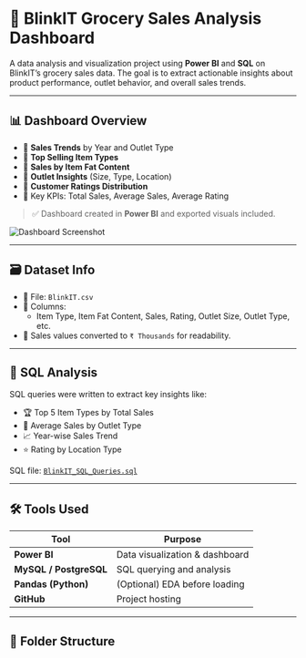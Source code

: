 # 🛒 BlinkIT Grocery Sales Analysis Dashboard

A data analysis and visualization project using **Power BI** and **SQL** on BlinkIT’s grocery sales data. The goal is to extract actionable insights about product performance, outlet behavior, and overall sales trends.

---

## 📊 Dashboard Overview

- 🔹 **Sales Trends** by Year and Outlet Type
- 🔹 **Top Selling Item Types**
- 🔹 **Sales by Item Fat Content**
- 🔹 **Outlet Insights** (Size, Type, Location)
- 🔹 **Customer Ratings Distribution**
- 🔹 Key KPIs: Total Sales, Average Sales, Average Rating

> ✅ Dashboard created in **Power BI** and exported visuals included.

![Dashboard Screenshot](https://github.com/Grajeevgithub/blinkit/tree/main/blink%20it/images)

---

## 🗃️ Dataset Info

- 📄 File: `BlinkIT.csv`
- 📌 Columns:
  - Item Type, Item Fat Content, Sales, Rating, Outlet Size, Outlet Type, etc.
- 🔄 Sales values converted to `₹ Thousands` for readability.

---

## 🧮 SQL Analysis

SQL queries were written to extract key insights like:

- 🏆 Top 5 Item Types by Total Sales
- 📍 Average Sales by Outlet Type
- 📈 Year-wise Sales Trend
- ⭐ Rating by Location Type

SQL file: [`BlinkIT_SQL_Queries.sql`](BlinkIT_SQL_Queries.sql)

---

## 🛠️ Tools Used

| Tool       | Purpose                     |
|------------|-----------------------------|
| **Power BI** | Data visualization & dashboard |
| **MySQL / PostgreSQL** | SQL querying and analysis |
| **Pandas (Python)** | (Optional) EDA before loading |
| **GitHub** | Project hosting             |

---

## 📁 Folder Structure

